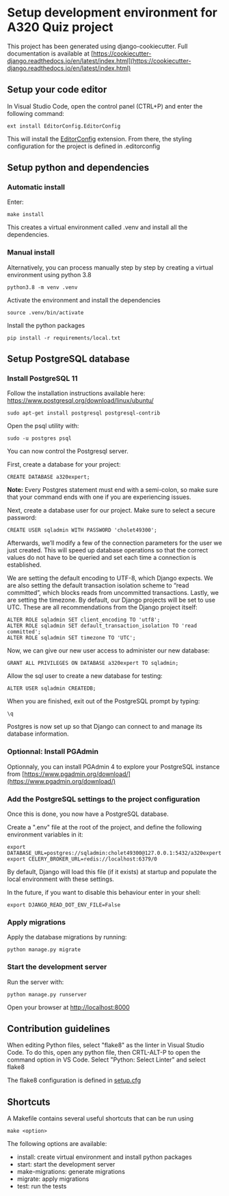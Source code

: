 # Setup development environment for A320 Quiz project

This project has been generated using django-cookiecutter. Full documentation is available at [https://cookiecutter-django.readthedocs.io/en/latest/index.html](https://cookiecutter-django.readthedocs.io/en/latest/index.html)

## Setup your code editor

In Visual Studio Code, open the control panel (CTRL+P) and enter the following command:
```
ext install EditorConfig.EditorConfig
```
This will install the [EditorConfig](https://marketplace.visualstudio.com/items?itemName=EditorConfig.EditorConfig) extension. From there, the styling configuration for the project is defined in .editorconfig

## Setup python and dependencies

### Automatic install

Enter:
```
make install
```
This creates a virtual environment called .venv and install all the dependencies.

### Manual install

Alternatively, you can process manually step by step by creating a virtual environment using python 3.8
```
python3.8 -m venv .venv
```
Activate the environment and install the dependencies
```
source .venv/bin/activate
```
Install the python packages
```
pip install -r requirements/local.txt
```

## Setup PostgreSQL database


### Install PostgreSQL 11

Follow the installation instructions available here: https://www.postgresql.org/download/linux/ubuntu/

```
sudo apt-get install postgresql postgresql-contrib
```

Open the psql utility with:
```
sudo -u postgres psql
```
You can now control the Postgresql server.

First, create a database for your project:

```Postgres
CREATE DATABASE a320expert;
```

**Note:** Every Postgres statement must end with a semi-colon, so make sure that your command ends with one if you are experiencing issues.

Next, create a database user for our project. Make sure to select a secure password:

```Postgres
CREATE USER sqladmin WITH PASSWORD 'cholet49300';
```

Afterwards, we’ll modify a few of the connection parameters for the user we just created. This will speed up database operations so that the correct values do not have to be queried and set each time a connection is established.

We are setting the default encoding to UTF-8, which Django expects. We are also setting the default transaction isolation scheme to “read committed”, which blocks reads from uncommitted transactions. Lastly, we are setting the timezone. By default, our Django projects will be set to use UTC. These are all recommendations from the Django project itself:

```Postgres
ALTER ROLE sqladmin SET client_encoding TO 'utf8';
ALTER ROLE sqladmin SET default_transaction_isolation TO 'read committed';
ALTER ROLE sqladmin SET timezone TO 'UTC';
```

Now, we can give our new user access to administer our new database:

```Postgres
GRANT ALL PRIVILEGES ON DATABASE a320expert TO sqladmin;
```

Allow the sql user to create a new database for testing:

```
ALTER USER sqladmin CREATEDB;
```

When you are finished, exit out of the PostgreSQL prompt by typing:

```Postgres
\q
```

Postgres is now set up so that Django can connect to and manage its database information.


### Optionnal: Install PGAdmin

Optionnaly, you can install PGAdmin 4 to explore your PostgreSQL instance from
[https://www.pgadmin.org/download/](https://www.pgadmin.org/download/)

### Add the PostgreSQL settings to the project configuration

Once this is done, you now have a PostgreSQL database.

Create a ".env" file at the root of the project, and define the following environment variables in it:

```
export DATABASE_URL=postgres://sqladmin:cholet49300@127.0.0.1:5432/a320expert
export CELERY_BROKER_URL=redis://localhost:6379/0
```

By default, Django will load this file (if it exists) at startup and populate the local environment with these settings.

In the future, if you want to disable this behaviour enter in your shell:
```
export DJANGO_READ_DOT_ENV_FILE=False
```
### Apply migrations

Apply the database migrations by running:
```
python manage.py migrate
```

### Start the development server

Run the server with:
```
python manage.py runserver
```
Open your browser at [http://localhost:8000](http://localhost:8000)

## Contribution guidelines

When editing Python files, select "flake8" as the linter in Visual Studio Code. To do this, open any python file, then CRTL-ALT-P to open the command option in VS Code. Select "Python: Select Linter" and select flake8

The flake8 configuration is defined in [setup.cfg](setup.cfg)

## Shortcuts

A Makefile contains several useful shortcuts that can be run using
```
make <option>
```

The following options are available:
- install: create virtual environment and install python packages
- start: start the development server
- make-migrations: generate migrations
- migrate: apply migrations
- test: run the tests
